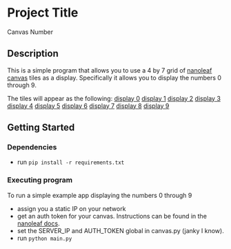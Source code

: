# Project Title

Canvas Number

## Description

This is a simple program that allows you to use a 4 by 7 grid of [nanoleaf canvas](https://nanoleaf.me/en-US/products/nanoleaf-canvas/get-started/) tiles as a display. Specifically it allows you to display the numbers 0 through 9.

The tiles will appear as the following:
[display 0](https://raw.githubusercontent.com/tyleralt/canvas_numbers/images/sample_display_0.png)
[display 1](https://raw.githubusercontent.com/tyleralt/canvas_numbers/images/sample_display_1.png)
[display 2](https://raw.githubusercontent.com/tyleralt/canvas_numbers/images/sample_display_2.png)
[display 3](https://raw.githubusercontent.com/tyleralt/canvas_numbers/images/sample_display_3.png)
[display 4](https://raw.githubusercontent.com/tyleralt/canvas_numbers/images/sample_display_4.png)
[display 5](https://raw.githubusercontent.com/tyleralt/canvas_numbers/images/sample_display_5.png)
[display 6](https://raw.githubusercontent.com/tyleralt/canvas_numbers/images/sample_display_6.png)
[display 7](https://raw.githubusercontent.com/tyleralt/canvas_numbers/images/sample_display_7.png)
[display 8](https://raw.githubusercontent.com/tyleralt/canvas_numbers/images/sample_display_8.png)
[display 9](https://raw.githubusercontent.com/tyleralt/canvas_numbers/images/sample_display_9.png)

## Getting Started

### Dependencies

* run `pip install -r requirements.txt`

### Executing program

To run a simple example app displaying the numbers 0 through 9 

* assign you a static IP on your network
* get an auth token for your canvas. Instructions can be found in the [nanoleaf docs](https://documenter.getpostman.com/view/1559645/RW1gEcCH#f7b37c20-37bb-48b1-93e1-13a79f9bcb34).
* set the SERVER_IP and AUTH_TOKEN global in canvas.py (janky I know).
* run `python main.py`

